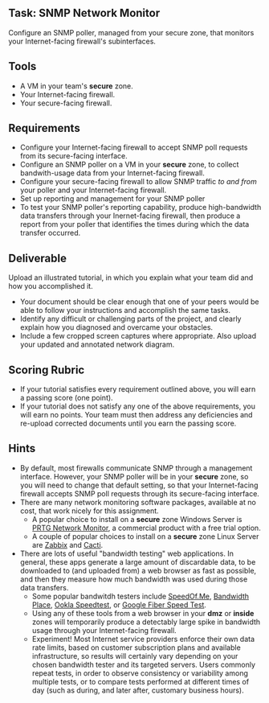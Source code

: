 ## Task: SNMP Network Monitor
Configure an SNMP poller, managed from your secure zone, that monitors your Internet-facing firewall's subinterfaces.
## Tools
- A VM in your team's **secure** zone.
- Your Internet-facing firewall.
- Your secure-facing firewall.

## Requirements
- Configure your Internet-facing firewall to accept SNMP poll requests from its secure-facing interface.
- Configure an SNMP poller on a VM in your **secure** zone, to collect bandwith-usage data from your Internet-facing firewall.
- Configure your secure-facing firewall to allow SNMP traffic *to and from* your poller and your Internet-facing firewall.
- Set up reporting and management for your SNMP poller
- To test your SNMP poller's reporting capability, produce high-bandwidth data transfers through your Inernet-facing firewall,
then produce a report from your poller that identifies the times during which the data transfer occurred.

## Deliverable
Upload an illustrated tutorial, in which you explain what your team did and how you accomplished it.
- Your document should be clear enough that one of your peers would be able to follow your instructions and accomplish the same tasks.
- Identify any difficult or challenging parts of the project, and clearly explain how you diagnosed and overcame your obstacles.
- Include a few cropped screen captures where appropriate. Also upload your updated and annotated network diagram.

## Scoring Rubric
- If your tutorial satisfies every requirement outlined above, you will earn a passing score (one point).
- If your tutorial does not satisfy any one of the above requirements, you will earn no points. Your team must then address any deficiencies and re-upload corrected documents until you earn the passing score.

## Hints
- By default, most firewalls communicate SNMP through a management interface.
However, your SNMP poller will be in your **secure** zone,
so you will need to change that default setting,
so that your Internet-facing firewall accepts SNMP poll requests through its secure-facing interface.
- There are many network monitoring software packages, available at no cost, that work nicely for this assignment.
  - A popular choice to install on a **secure** zone Windows Server is
<a href="https://www.paessler.com/prtg" target="_blank" rel="noopener">PRTG Network Monitor</a>,
a commercial product with a free trial option.
  - A couple of popular choices to install on a **secure** zone Linux Server are
<a href="https://www.zabbix.com/network_monitoring" target="_blank" rel="noopener">Zabbix</a> and 
<a href="https://www.cacti.net/" target="_blank" rel="noopener">Cacti</a>.
- There are lots of useful "bandwidth testing" web applications.
In general, these apps generate a large amount of discardable data,
to be downloaded to (and uploaded from) a web browser as fast as possible,
and then they measure how much bandwidth was used during those data transfers.
  - Some popular bandwitdh testers include <a href="https://speedof.me/" target="_blank" rel="noopener">SpeedOf.Me</a>,
<a href="https://www.bandwidthplace.com/" target="_blank" rel="noopener">Bandwidth Place</a>,
<a href="https://www.speedtest.net/" target="_blank" rel="noopener">Ookla Speedtest</a>, or
<a href="https://fiber.google.com/speedtest/" target="_blank" rel="noopener">Google Fiber Speed Test</a>.
  - Using any of these tools from a web browser in your **dmz** or **inside** zones
will temporarily produce a detectably large spike in bandwidth usage through your Internet-facing firewall.
  - Experiment! Most Internet service providers enforce their own data rate limits,
based on customer subscription plans and available infrastructure,
so results will certainly vary depending on your chosen bandwidth tester and its targeted servers.
Users commonly repeat tests, in order to observe consistency or variability among multiple tests,
or to compare tests performed at different times of day (such as during, and later after, customary business hours).
